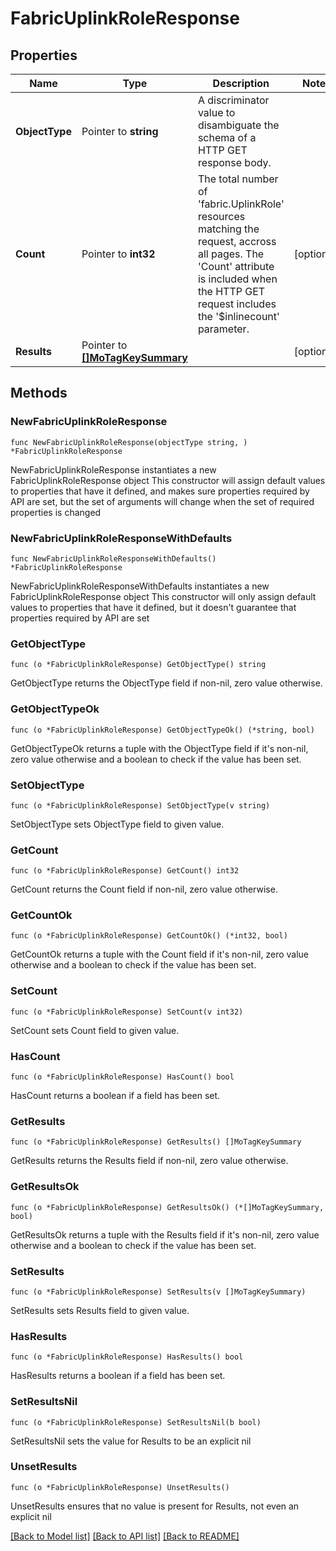 # FabricUplinkRoleResponse

## Properties

Name | Type | Description | Notes
------------ | ------------- | ------------- | -------------
**ObjectType** | Pointer to **string** | A discriminator value to disambiguate the schema of a HTTP GET response body. | 
**Count** | Pointer to **int32** | The total number of &#39;fabric.UplinkRole&#39; resources matching the request, accross all pages. The &#39;Count&#39; attribute is included when the HTTP GET request includes the &#39;$inlinecount&#39; parameter. | [optional] 
**Results** | Pointer to [**[]MoTagKeySummary**](MoTagKeySummary.md) |  | [optional] 

## Methods

### NewFabricUplinkRoleResponse

`func NewFabricUplinkRoleResponse(objectType string, ) *FabricUplinkRoleResponse`

NewFabricUplinkRoleResponse instantiates a new FabricUplinkRoleResponse object
This constructor will assign default values to properties that have it defined,
and makes sure properties required by API are set, but the set of arguments
will change when the set of required properties is changed

### NewFabricUplinkRoleResponseWithDefaults

`func NewFabricUplinkRoleResponseWithDefaults() *FabricUplinkRoleResponse`

NewFabricUplinkRoleResponseWithDefaults instantiates a new FabricUplinkRoleResponse object
This constructor will only assign default values to properties that have it defined,
but it doesn't guarantee that properties required by API are set

### GetObjectType

`func (o *FabricUplinkRoleResponse) GetObjectType() string`

GetObjectType returns the ObjectType field if non-nil, zero value otherwise.

### GetObjectTypeOk

`func (o *FabricUplinkRoleResponse) GetObjectTypeOk() (*string, bool)`

GetObjectTypeOk returns a tuple with the ObjectType field if it's non-nil, zero value otherwise
and a boolean to check if the value has been set.

### SetObjectType

`func (o *FabricUplinkRoleResponse) SetObjectType(v string)`

SetObjectType sets ObjectType field to given value.


### GetCount

`func (o *FabricUplinkRoleResponse) GetCount() int32`

GetCount returns the Count field if non-nil, zero value otherwise.

### GetCountOk

`func (o *FabricUplinkRoleResponse) GetCountOk() (*int32, bool)`

GetCountOk returns a tuple with the Count field if it's non-nil, zero value otherwise
and a boolean to check if the value has been set.

### SetCount

`func (o *FabricUplinkRoleResponse) SetCount(v int32)`

SetCount sets Count field to given value.

### HasCount

`func (o *FabricUplinkRoleResponse) HasCount() bool`

HasCount returns a boolean if a field has been set.

### GetResults

`func (o *FabricUplinkRoleResponse) GetResults() []MoTagKeySummary`

GetResults returns the Results field if non-nil, zero value otherwise.

### GetResultsOk

`func (o *FabricUplinkRoleResponse) GetResultsOk() (*[]MoTagKeySummary, bool)`

GetResultsOk returns a tuple with the Results field if it's non-nil, zero value otherwise
and a boolean to check if the value has been set.

### SetResults

`func (o *FabricUplinkRoleResponse) SetResults(v []MoTagKeySummary)`

SetResults sets Results field to given value.

### HasResults

`func (o *FabricUplinkRoleResponse) HasResults() bool`

HasResults returns a boolean if a field has been set.

### SetResultsNil

`func (o *FabricUplinkRoleResponse) SetResultsNil(b bool)`

 SetResultsNil sets the value for Results to be an explicit nil

### UnsetResults
`func (o *FabricUplinkRoleResponse) UnsetResults()`

UnsetResults ensures that no value is present for Results, not even an explicit nil

[[Back to Model list]](../README.md#documentation-for-models) [[Back to API list]](../README.md#documentation-for-api-endpoints) [[Back to README]](../README.md)


